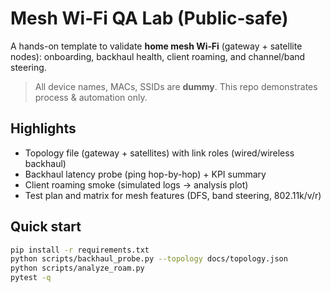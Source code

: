 # Mesh Wi‑Fi QA Lab (Public‑safe)

A hands-on template to validate **home mesh Wi‑Fi** (gateway + satellite nodes): onboarding, backhaul health, client roaming, and channel/band steering.

> All device names, MACs, SSIDs are **dummy**. This repo demonstrates process & automation only.

## Highlights
- Topology file (gateway + satellites) with link roles (wired/wireless backhaul)
- Backhaul latency probe (ping hop-by-hop) + KPI summary
- Client roaming smoke (simulated logs → analysis plot)
- Test plan and matrix for mesh features (DFS, band steering, 802.11k/v/r)

## Quick start
```bash
pip install -r requirements.txt
python scripts/backhaul_probe.py --topology docs/topology.json
python scripts/analyze_roam.py
pytest -q
```
